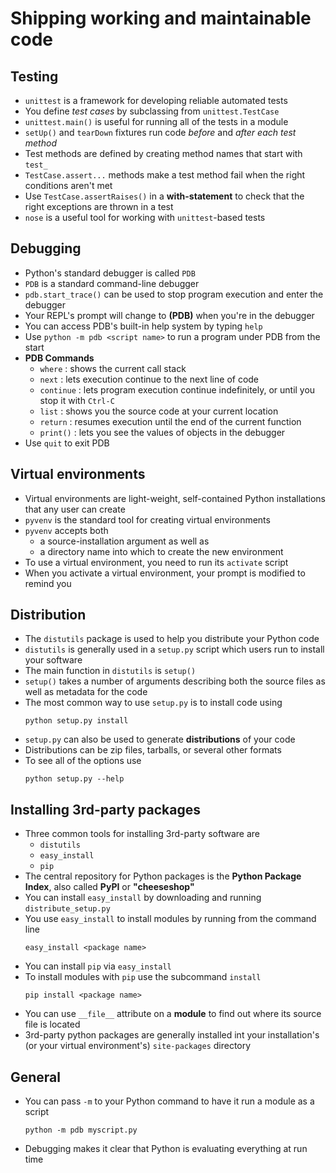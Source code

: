 # Shipping working and maintainable code

## Testing

* `unittest` is a framework for developing reliable automated tests
* You define _test cases_ by subclassing from `unittest.TestCase`
* `unittest.main()` is useful for running all of the tests in a module
* `setUp()` and `tearDown` fixtures run code _before_ and _after_ _each test method_
* Test methods are defined by creating method names that start with `test_`
* `TestCase.assert...` methods make a test method fail when the right conditions aren't met
* Use `TestCase.assertRaises()` in a **with-statement** to check that the right exceptions are thrown in a test
* `nose` is a useful tool for working with `unittest`-based tests

## Debugging

* Python's standard debugger is called `PDB`
* `PDB` is a standard command-line debugger
* `pdb.start_trace()` can be used to stop program execution and enter the debugger
* Your REPL's prompt will change to **(PDB)** when you're in the debugger
* You can access PDB's built-in help system by typing `help`
* Use `python -m pdb <script name>` to run a program under PDB from the start
* **PDB Commands**
    * `where` : shows the current call stack
    * `next`  : lets execution continue to the next line of code
    * `continue` : lets program execution continue indefinitely, or 
        until you stop it with `Ctrl-C`
    * `list` : shows you the source code at your current location
    * `return` : resumes execution until the end of the current function
    * `print()` : lets you see the values of objects in the debugger
* Use `quit` to exit PDB

## Virtual environments

* Virtual environments are light-weight, self-contained Python installations 
  that any user can create
* `pyvenv` is the standard tool for creating virtual environments
* `pyvenv` accepts both
    * a source-installation argument as well as
    * a directory name into which to create the new environment
* To use a virtual environment, you need to run its `activate` script
* When you activate a virtual environment, your prompt is modified to remind you

## Distribution

* The `distutils` package is used to help you distribute your Python code
* `distutils` is generally used in a `setup.py` script which users run to 
  install your software
* The main function in `distutils` is `setup()`
* `setup()` takes a number of arguments describing both the source files 
  as well as metadata for the code
* The most common way to use `setup.py` is to install code using
    ```
    python setup.py install
    ```
* `setup.py` can also be used to generate **distributions** of your code
* Distributions can be zip files, tarballs, or several other formats
* To see all of the options use
    ```
    python setup.py --help
    ```

## Installing 3rd-party packages

* Three common tools for installing 3rd-party software are
    * `distutils`
    * `easy_install`
    * `pip`
* The central repository for Python packages is the **Python Package Index**,
  also called **PyPI** or **"cheeseshop"**
* You can install `easy_install` by downloading and running `distribute_setup.py`
* You use `easy_install` to install modules by running from the command line
    ```
    easy_install <package name>
    ```
* You can install `pip` via `easy_install`
* To install modules with `pip` use the subcommand `install` 
    ```
    pip install <package name>
    ```
* You can use `__file__` attribute on a **module** to find out where 
  its source file is located
* 3rd-party python packages are generally installed int your installation's
  (or your virtual environment's) `site-packages` directory

## General

* You can pass `-m` to your Python command to have it run a module as a script
    ```
    python -m pdb myscript.py
    ```
* Debugging makes it clear that Python is evaluating everything at run time

